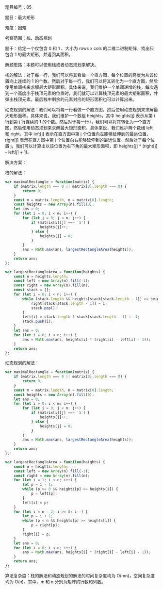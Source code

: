 题目编号：85

题目：最大矩形

难度：困难

考察范围：栈、动态规划

题干：给定一个仅包含 0 和 1 、大小为 rows x cols 的二维二进制矩阵，找出只包含 1 的最大矩形，并返回其面积。

解题思路：本题可以使用栈或者动态规划来解决。

栈的解法：对于每一行，我们可以将其看做一个直方图，每个位置的高度为从该位置向上连续的 1 的个数。然后对于每一行，我们可以将其转化为一个直方图，然后使用单调栈来求解最大矩形面积。具体来说，我们维护一个单调递增的栈，每次遇到一个高度小于栈顶元素的位置时，我们就可以计算栈顶元素的最大矩形面积，并弹出栈顶元素。最后栈中剩余的元素对应的矩形面积也可以计算出来。

动态规划的解法：我们可以将每一行看做一个直方图，然后使用动态规划来求解最大矩形面积。具体来说，我们维护一个数组 heights，其中 heights[j] 表示从第 i 行到第 j 行连续的 1 的个数。然后对于每一行 i，我们可以将其转化为一个直方图，然后使用动态规划来求解最大矩形面积。具体来说，我们维护两个数组 left 和 right，其中 left[j] 表示在直方图中第 j 个位置向左能够延伸到的最远位置，right[j] 表示在直方图中第 j 个位置向右能够延伸到的最远位置。然后对于每个位置 j，我们可以计算出以该位置为右下角的最大矩形面积，即 heights[j] * (right[j] - left[j] + 1)。

解决方案：

栈的解法：

```javascript
var maximalRectangle = function(matrix) {
    if (matrix.length === 0 || matrix[0].length === 0) {
        return 0;
    }
    const m = matrix.length, n = matrix[0].length;
    const heights = new Array(n).fill(0);
    let ans = 0;
    for (let i = 0; i < m; i++) {
        for (let j = 0; j < n; j++) {
            if (matrix[i][j] === '1') {
                heights[j]++;
            } else {
                heights[j] = 0;
            }
        }
        ans = Math.max(ans, largestRectangleArea(heights));
    }
    return ans;
};

var largestRectangleArea = function(heights) {
    const n = heights.length;
    const left = new Array(n).fill(-1);
    const right = new Array(n).fill(n);
    const stack = [];
    for (let i = 0; i < n; i++) {
        while (stack.length && heights[stack[stack.length - 1]] >= heights[i]) {
            right[stack[stack.length - 1]] = i;
            stack.pop();
        }
        left[i] = stack.length ? stack[stack.length - 1] : -1;
        stack.push(i);
    }
    let ans = 0;
    for (let i = 0; i < n; i++) {
        ans = Math.max(ans, heights[i] * (right[i] - left[i] - 1));
    }
    return ans;
};
```

动态规划的解法：

```javascript
var maximalRectangle = function(matrix) {
    if (matrix.length === 0 || matrix[0].length === 0) {
        return 0;
    }
    const m = matrix.length, n = matrix[0].length;
    const heights = new Array(n).fill(0);
    let ans = 0;
    for (let i = 0; i < m; i++) {
        for (let j = 0; j < n; j++) {
            if (matrix[i][j] === '1') {
                heights[j]++;
            } else {
                heights[j] = 0;
            }
        }
        ans = Math.max(ans, largestRectangleArea(heights));
    }
    return ans;
};

var largestRectangleArea = function(heights) {
    const n = heights.length;
    const left = new Array(n).fill(-1);
    const right = new Array(n).fill(n);
    for (let i = 1; i < n; i++) {
        let p = i - 1;
        while (p >= 0 && heights[p] >= heights[i]) {
            p = left[p];
        }
        left[i] = p;
    }
    for (let i = n - 2; i >= 0; i--) {
        let p = i + 1;
        while (p < n && heights[p] >= heights[i]) {
            p = right[p];
        }
        right[i] = p;
    }
    let ans = 0;
    for (let i = 0; i < n; i++) {
        ans = Math.max(ans, heights[i] * (right[i] - left[i] - 1));
    }
    return ans;
};
```

算法复杂度：栈的解法和动态规划的解法的时间复杂度均为 O(mn)，空间复杂度均为 O(n)。其中，m 和 n 分别为矩阵的行数和列数。